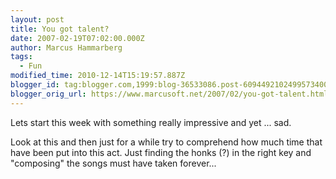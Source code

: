 ```yaml
---
layout: post
title: You got talent?
date: 2007-02-19T07:02:00.000Z
author: Marcus Hammarberg
tags:
  - Fun
modified_time: 2010-12-14T15:19:57.887Z
blogger_id: tag:blogger.com,1999:blog-36533086.post-6094492102499573400
blogger_orig_url: https://www.marcusoft.net/2007/02/you-got-talent.html
---
```


Lets start this week with something really impressive and yet ...
sad.

Look at this and then just for a while try to comprehend how much time
that have been put into this act. Just finding the honks (?) in the
right key and "composing" the songs must have taken forever...
